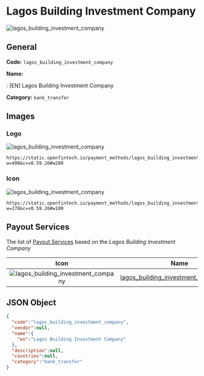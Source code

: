 
# Lagos Building Investment Company 
![lagos_building_investment_company](https://static.openfintech.io/payment_methods/lagos_building_investment_company/logo.svg?w=400&c=v0.59.26#w200)  

## General 
**Code:** `lagos_building_investment_company` 
 
**Name:** 
 
:	[EN] Lagos Building Investment Company 
 
**Category:** `bank_transfer` 
 

## Images 

### Logo 
![lagos_building_investment_company](https://static.openfintech.io/payment_methods/lagos_building_investment_company/logo.svg?w=400&c=v0.59.26#w200)  

```
https://static.openfintech.io/payment_methods/lagos_building_investment_company/logo.svg?w=400&c=v0.59.26#w200
```  

### Icon 
![lagos_building_investment_company](https://static.openfintech.io/payment_methods/lagos_building_investment_company/icon.svg?w=278&c=v0.59.26#w100)  

```
https://static.openfintech.io/payment_methods/lagos_building_investment_company/icon.svg?w=278&c=v0.59.26#w100
```  

## Payout Services 
 
The list of [Payout Services](/payout-services/) based on the _Lagos Building Investment Company_ 

|Icon|Name|Code| 
|:---:|:---:|:---:| 
|![lagos_building_investment_company](https://static.openfintech.io/payout_methods/lagos_building_investment_company/icon.svg?w=278&c=v0.59.26#w40) |[lagos_building_investment_company_ngn](/payout-services/lagos_building_investment_company_ngn/)|`lagos_building_investment_company_ngn`| 
 

## JSON Object 

```json
{
  "code":"lagos_building_investment_company",
  "vendor":null,
  "name":{
    "en":"Lagos Building Investment Company"
  },
  "description":null,
  "countries":null,
  "category":"bank_transfer"
}
```  

